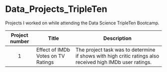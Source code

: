 # Data_Projects_TripleTen

Projects I worked on while attending the Data Science TripleTen Bootcamp.


| Project number | Title | Description |
| :-----------: | ----------- |----------- |
| 1 | Effect of IMDb Votes on TV Ratings| The project task was to determine if shows with high critic ratings also received high IMDb user ratings. |
